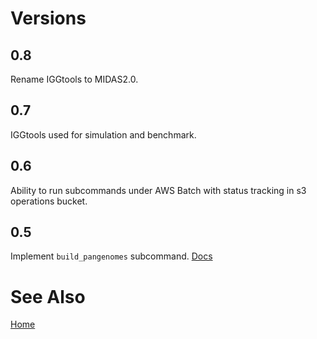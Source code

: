 # Versions

## 0.8

Rename IGGtools to MIDAS2.0.

## 0.7

IGGtools used for simulation and benchmark.

## 0.6

Ability to run subcommands under AWS Batch with status tracking in s3 operations bucket. 

## 0.5

Implement `build_pangenomes` subcommand.   [Docs](https://github.com/czbiohub/iggtools/commit/d0a6f9ede)


# See Also

[Home](https://github.com/czbiohub/iggtools/wiki/Home)
